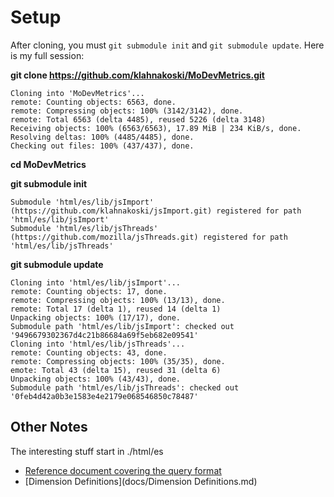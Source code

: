 
Setup
=====

After cloning, you must ```git submodule init``` and ```git submodule update```.  Here is my full session:

**git clone https://github.com/klahnakoski/MoDevMetrics.git**
    
	Cloning into 'MoDevMetrics'...
	remote: Counting objects: 6563, done.
	remote: Compressing objects: 100% (3142/3142), done.
	remote: Total 6563 (delta 4485), reused 5226 (delta 3148)
	Receiving objects: 100% (6563/6563), 17.89 MiB | 234 KiB/s, done.
	Resolving deltas: 100% (4485/4485), done.
	Checking out files: 100% (437/437), done.

**cd MoDevMetrics**

**git submodule init**

    Submodule 'html/es/lib/jsImport' (https://github.com/klahnakoski/jsImport.git) registered for path 'html/es/lib/jsImport'
    Submodule 'html/es/lib/jsThreads' (https://github.com/mozilla/jsThreads.git) registered for path 'html/es/lib/jsThreads'

**git submodule update**

    Cloning into 'html/es/lib/jsImport'...
    remote: Counting objects: 17, done.
    remote: Compressing objects: 100% (13/13), done.
    remote: Total 17 (delta 1), reused 14 (delta 1)
    Unpacking objects: 100% (17/17), done.
    Submodule path 'html/es/lib/jsImport': checked out '9496679302367d4c21b86684a69f5eb682e09541'
    Cloning into 'html/es/lib/jsThreads'...
    remote: Counting objects: 43, done.
    remote: Compressing objects: 100% (35/35), done.
    emote: Total 43 (delta 15), reused 31 (delta 6)
    Unpacking objects: 100% (43/43), done.
    Submodule path 'html/es/lib/jsThreads': checked out '0feb4d42a0b3e1583e4e2179e068546850c78487'


Other Notes
-----------
The interesting stuff start in ./html/es

  - [Reference document covering the query format](docs/CUBE.md)
  - [Dimension Definitions](docs/Dimension Definitions.md)